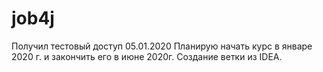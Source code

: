 ﻿# job4j
Получил тестовый доступ 05.01.2020
Планирую начать курс в январе 2020 г. и закончить его в июне 2020г.
Создание ветки из IDEA.